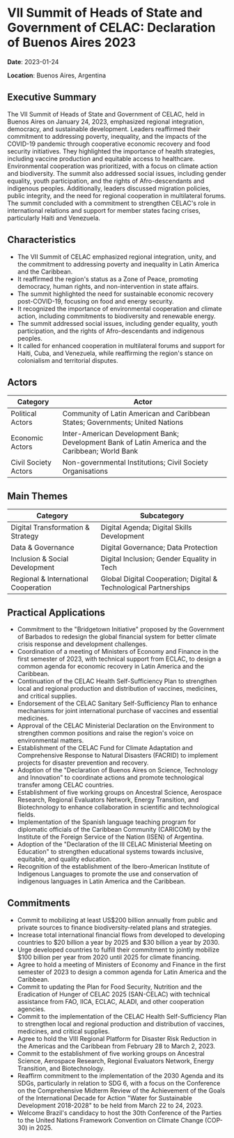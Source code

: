 # VII Summit of Heads of State and Government of CELAC: Declaration of Buenos Aires 2023

**Date**: 2023-01-24

**Location**: Buenos Aires, Argentina

## Executive Summary

The VII Summit of Heads of State and Government of CELAC, held in Buenos Aires on January 24, 2023, emphasized regional integration, democracy, and sustainable development. Leaders reaffirmed their commitment to addressing poverty, inequality, and the impacts of the COVID-19 pandemic through cooperative economic recovery and food security initiatives. They highlighted the importance of health strategies, including vaccine production and equitable access to healthcare. Environmental cooperation was prioritized, with a focus on climate action and biodiversity. The summit also addressed social issues, including gender equality, youth participation, and the rights of Afro-descendants and indigenous peoples. Additionally, leaders discussed migration policies, public integrity, and the need for regional cooperation in multilateral forums. The summit concluded with a commitment to strengthen CELAC's role in international relations and support for member states facing crises, particularly Haiti and Venezuela.

## Characteristics

- The VII Summit of CELAC emphasized regional integration, unity, and the commitment to addressing poverty and inequality in Latin America and the Caribbean.
- It reaffirmed the region's status as a Zone of Peace, promoting democracy, human rights, and non-intervention in state affairs.
- The summit highlighted the need for sustainable economic recovery post-COVID-19, focusing on food and energy security.
- It recognized the importance of environmental cooperation and climate action, including commitments to biodiversity and renewable energy.
- The summit addressed social issues, including gender equality, youth participation, and the rights of Afro-descendants and indigenous peoples.
- It called for enhanced cooperation in multilateral forums and support for Haiti, Cuba, and Venezuela, while reaffirming the region's stance on colonialism and territorial disputes.

## Actors

| Category | Actor |
| --- | --- |
| Political Actors | Community of Latin American and Caribbean States; Governments; United Nations |
| Economic Actors | Inter-American Development Bank; Development Bank of Latin America and the Caribbean; World Bank |
| Civil Society Actors | Non-governmental Institutions; Civil Society Organisations |

## Main Themes

| Category | Subcategory |
| --- | --- |
| Digital Transformation & Strategy | Digital Agenda; Digital Skills Development |
| Data & Governance | Digital Governance; Data Protection |
| Inclusion & Social Development | Digital Inclusion; Gender Equality in Tech |
| Regional & International Cooperation | Global Digital Cooperation; Digital & Technological Partnerships |

## Practical Applications

- Commitment to the "Bridgetown Initiative" proposed by the Government of Barbados to redesign the global financial system for better climate crisis response and development challenges.
- Coordination of a meeting of Ministers of Economy and Finance in the first semester of 2023, with technical support from ECLAC, to design a common agenda for economic recovery in Latin America and the Caribbean.
- Continuation of the CELAC Health Self-Sufficiency Plan to strengthen local and regional production and distribution of vaccines, medicines, and critical supplies.
- Endorsement of the CELAC Sanitary Self-Sufficiency Plan to enhance mechanisms for joint international purchase of vaccines and essential medicines.
- Approval of the CELAC Ministerial Declaration on the Environment to strengthen common positions and raise the region's voice on environmental matters.
- Establishment of the CELAC Fund for Climate Adaptation and Comprehensive Response to Natural Disasters (FACRID) to implement projects for disaster prevention and recovery.
- Adoption of the "Declaration of Buenos Aires on Science, Technology and Innovation" to coordinate actions and promote technological transfer among CELAC countries.
- Establishment of five working groups on Ancestral Science, Aerospace Research, Regional Evaluators Network, Energy Transition, and Biotechnology to enhance collaboration in scientific and technological fields.
- Implementation of the Spanish language teaching program for diplomatic officials of the Caribbean Community (CARICOM) by the Institute of the Foreign Service of the Nation (ISEN) of Argentina.
- Adoption of the "Declaration of the III CELAC Ministerial Meeting on Education" to strengthen educational systems towards inclusive, equitable, and quality education.
- Recognition of the establishment of the Ibero-American Institute of Indigenous Languages to promote the use and conservation of indigenous languages in Latin America and the Caribbean.

## Commitments

- Commit to mobilizing at least US$200 billion annually from public and private sources to finance biodiversity-related plans and strategies.
- Increase total international financial flows from developed to developing countries to $20 billion a year by 2025 and $30 billion a year by 2030.
- Urge developed countries to fulfill their commitment to jointly mobilize $100 billion per year from 2020 until 2025 for climate financing.
- Agree to hold a meeting of Ministers of Economy and Finance in the first semester of 2023 to design a common agenda for Latin America and the Caribbean.
- Commit to updating the Plan for Food Security, Nutrition and the Eradication of Hunger of CELAC 2025 (SAN-CELAC) with technical assistance from FAO, IICA, ECLAC, ALADI, and other cooperation agencies.
- Commit to the implementation of the CELAC Health Self-Sufficiency Plan to strengthen local and regional production and distribution of vaccines, medicines, and critical supplies.
- Agree to hold the VIII Regional Platform for Disaster Risk Reduction in the Americas and the Caribbean from February 28 to March 2, 2023.
- Commit to the establishment of five working groups on Ancestral Science, Aerospace Research, Regional Evaluators Network, Energy Transition, and Biotechnology.
- Reaffirm commitment to the implementation of the 2030 Agenda and its SDGs, particularly in relation to SDG 6, with a focus on the Conference on the Comprehensive Midterm Review of the Achievement of the Goals of the International Decade for Action "Water for Sustainable Development 2018-2028" to be held from March 22 to 24, 2023.
- Welcome Brazil's candidacy to host the 30th Conference of the Parties to the United Nations Framework Convention on Climate Change (COP-30) in 2025.